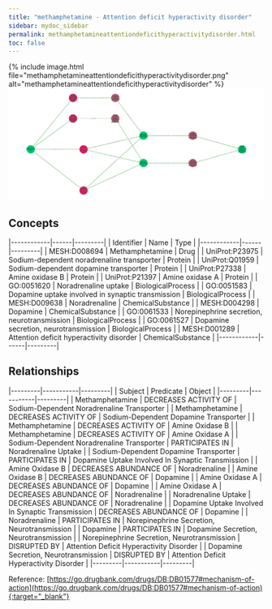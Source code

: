 ```yaml
---
title: "methamphetamine - Attention deficit hyperactivity disorder"
sidebar: mydoc_sidebar
permalink: methamphetamineattentiondeficithyperactivitydisorder.html
toc: false 
---
```


{% include image.html file="methamphetamineattentiondeficithyperactivitydisorder.png" alt="methamphetamineattentiondeficithyperactivitydisorder" %}![Path Visualization](/images/methamphetamineattentiondeficithyperactivitydisorder.png)

## Concepts

|------------|------|---------|
| Identifier | Name | Type    |
|------------|------|---------|
| MESH:D008694 | Methamphetamine | Drug |
| UniProt:P23975 | Sodium-dependent noradrenaline transporter | Protein |
| UniProt:Q01959 | Sodium-dependent dopamine transporter | Protein |
| UniProt:P27338 | Amine oxidase B | Protein |
| UniProt:P21397 | Amine oxidase A | Protein |
| GO:0051620 | Noradrenaline uptake | BiologicalProcess |
| GO:0051583 | Dopamine uptake involved in synaptic transmission | BiologicalProcess |
| MESH:D009638 | Noradrenaline | ChemicalSubstance |
| MESH:D004298 | Dopamine | ChemicalSubstance |
| GO:0061533 | Norepinephrine secretion, neurotransmission | BiologicalProcess |
| GO:0061527 | Dopamine secretion, neurotransmission | BiologicalProcess |
| MESH:D001289 | Attention deficit hyperactivity disorder | ChemicalSubstance |
|------------|------|---------|

## Relationships

|---------|-----------|---------|
| Subject | Predicate | Object  |
|---------|-----------|---------|
| Methamphetamine | DECREASES ACTIVITY OF | Sodium-Dependent Noradrenaline Transporter |
| Methamphetamine | DECREASES ACTIVITY OF | Sodium-Dependent Dopamine Transporter |
| Methamphetamine | DECREASES ACTIVITY OF | Amine Oxidase B |
| Methamphetamine | DECREASES ACTIVITY OF | Amine Oxidase A |
| Sodium-Dependent Noradrenaline Transporter | PARTICIPATES IN | Noradrenaline Uptake |
| Sodium-Dependent Dopamine Transporter | PARTICIPATES IN | Dopamine Uptake Involved In Synaptic Transmission |
| Amine Oxidase B | DECREASES ABUNDANCE OF | Noradrenaline |
| Amine Oxidase B | DECREASES ABUNDANCE OF | Dopamine |
| Amine Oxidase A | DECREASES ABUNDANCE OF | Dopamine |
| Amine Oxidase A | DECREASES ABUNDANCE OF | Noradrenaline |
| Noradrenaline Uptake | DECREASES ABUNDANCE OF | Noradrenaline |
| Dopamine Uptake Involved In Synaptic Transmission | DECREASES ABUNDANCE OF | Dopamine |
| Noradrenaline | PARTICIPATES IN | Norepinephrine Secretion, Neurotransmission |
| Dopamine | PARTICIPATES IN | Dopamine Secretion, Neurotransmission |
| Norepinephrine Secretion, Neurotransmission | DISRUPTED BY | Attention Deficit Hyperactivity Disorder |
| Dopamine Secretion, Neurotransmission | DISRUPTED BY | Attention Deficit Hyperactivity Disorder |
|---------|-----------|---------|

Reference: [https://go.drugbank.com/drugs/DB:DB01577#mechanism-of-action](https://go.drugbank.com/drugs/DB:DB01577#mechanism-of-action){:target="_blank"}